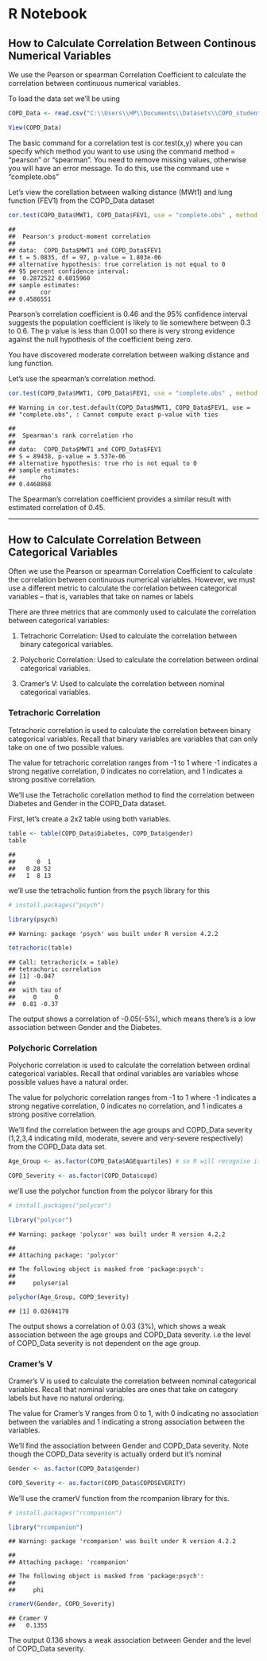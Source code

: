 R Notebook
================

## How to Calculate Correlation Between Continous Numerical Variables

We use the Pearson or spearman Correlation Coefficient to calculate the
correlation between continuous numerical variables.

To load the data set we’ll be using

``` r
COPD_Data <- read.csv("C:\\Users\\HP\\Documents\\Datasets\\COPD_student_dataset.csv") # used \\ instead of \ due to an error

View(COPD_Data)
```

The basic command for a correlation test is cor.test(x,y) where you can
specify which method you want to use using the command method =
“pearson” or “spearman”. You need to remove missing values, otherwise
you will have an error message. To do this, use the command use =
“complete.obs”

Let’s view the corellation between walking distance (MWt1) and lung
function (FEV1) from the COPD_Data dataset

``` r
cor.test(COPD_Data$MWT1, COPD_Data$FEV1, use = "complete.obs" , method = "pearson")
```

    ## 
    ##  Pearson's product-moment correlation
    ## 
    ## data:  COPD_Data$MWT1 and COPD_Data$FEV1
    ## t = 5.0835, df = 97, p-value = 1.803e-06
    ## alternative hypothesis: true correlation is not equal to 0
    ## 95 percent confidence interval:
    ##  0.2872522 0.6015960
    ## sample estimates:
    ##       cor 
    ## 0.4586551

Pearson’s correlation coefficient is 0.46 and the 95% confidence
interval suggests the population coefficient is likely to lie somewhere
between 0.3 to 0.6. The p value is less than 0.001 so there is very
strong evidence against the null hypothesis of the coefficient being
zero.

You have discovered moderate correlation between walking distance and
lung function.

Let’s use the spearman’s correlation method.

``` r
cor.test(COPD_Data$MWT1, COPD_Data$FEV1, use = "complete.obs" , method = "spearman")
```

    ## Warning in cor.test.default(COPD_Data$MWT1, COPD_Data$FEV1, use =
    ## "complete.obs", : Cannot compute exact p-value with ties

    ## 
    ##  Spearman's rank correlation rho
    ## 
    ## data:  COPD_Data$MWT1 and COPD_Data$FEV1
    ## S = 89438, p-value = 3.537e-06
    ## alternative hypothesis: true rho is not equal to 0
    ## sample estimates:
    ##       rho 
    ## 0.4468868

The Spearman’s correlation coefficient provides a similar result with
estimated correlation of 0.45.

------------------------------------------------------------------------

## How to Calculate Correlation Between Categorical Variables

Often we use the Pearson or spearman Correlation Coefficient to
calculate the correlation between continuous numerical variables.
However, we must use a different metric to calculate the correlation
between categorical variables – that is, variables that take on names or
labels

There are three metrics that are commonly used to calculate the
correlation between categorical variables:

1.  Tetrachoric Correlation: Used to calculate the correlation between
    binary categorical variables.

2.  Polychoric Correlation: Used to calculate the correlation between
    ordinal categorical variables.

3.  Cramer’s V: Used to calculate the correlation between nominal
    categorical variables.

### Tetrachoric Correlation

Tetrachoric correlation is used to calculate the correlation between
binary categorical variables. Recall that binary variables are variables
that can only take on one of two possible values.

The value for tetrachoric correlation ranges from -1 to 1 where -1
indicates a strong negative correlation, 0 indicates no correlation, and
1 indicates a strong positive correlation.

We’ll use the Tetracholic corellation method to find the correlation
between Diabetes and Gender in the COPD_Data dataset.

First, let’s create a 2x2 table using both variables.

``` r
table <- table(COPD_Data$Diabetes, COPD_Data$gender)
table
```

    ##    
    ##      0  1
    ##   0 28 52
    ##   1  8 13

we’ll use the tetracholic funtion from the psych library for this

``` r
# install.packages("psych")

library(psych)
```

    ## Warning: package 'psych' was built under R version 4.2.2

``` r
tetrachoric(table)
```

    ## Call: tetrachoric(x = table)
    ## tetrachoric correlation 
    ## [1] -0.047
    ## 
    ##  with tau of 
    ##     0     0 
    ##  0.81 -0.37

The output shows a correlation of -0.05(-5%), which means there’s is a
low association between Gender and the Diabetes.

### Polychoric Correlation

Polychoric correlation is used to calculate the correlation between
ordinal categorical variables. Recall that ordinal variables are
variables whose possible values have a natural order.

The value for polychoric correlation ranges from -1 to 1 where -1
indicates a strong negative correlation, 0 indicates no correlation, and
1 indicates a strong positive correlation.

We’ll find the correlation between the age groups and COPD_Data severity
(1,2,3,4 indicating mild, moderate, severe and very-severe respectively)
from the COPD_Data data set.

``` r
Age_Group <- as.factor(COPD_Data$AGEquartiles) # so R will recognise it as a categorical variable/factor.

COPD_Severity <- as.factor(COPD_Data$copd)
```

we’ll use the polychor function from the polycor library for this

``` r
# install.packages("polycor")

library("polycor")
```

    ## Warning: package 'polycor' was built under R version 4.2.2

    ## 
    ## Attaching package: 'polycor'

    ## The following object is masked from 'package:psych':
    ## 
    ##     polyserial

``` r
polychor(Age_Group, COPD_Severity)
```

    ## [1] 0.02694179

The output shows a correlation of 0.03 (3%), which shows a weak
association between the age groups and COPD_Data severity. i.e the level
of COPD_Data severity is not dependent on the age group.

### Cramer’s V

Cramer’s V is used to calculate the correlation between nominal
categorical variables. Recall that nominal variables are ones that take
on category labels but have no natural ordering.

The value for Cramer’s V ranges from 0 to 1, with 0 indicating no
association between the variables and 1 indicating a strong association
between the variables.

We’ll find the association between Gender and COPD_Data severity. Note
though the COPD_Data severity is actually orderd but it’s nominal

``` r
Gender <- as.factor(COPD_Data$gender)

COPD_Severity <- as.factor(COPD_Data$COPDSEVERITY)
```

We’ll use the cramerV function from the rcompanion library for this.

``` r
# install.packages("rcompanion")

library("rcompanion")
```

    ## Warning: package 'rcompanion' was built under R version 4.2.2

    ## 
    ## Attaching package: 'rcompanion'

    ## The following object is masked from 'package:psych':
    ## 
    ##     phi

``` r
cramerV(Gender, COPD_Severity)
```

    ## Cramer V 
    ##   0.1355

The output 0.136 shows a weak association between Gender and the level
of COPD_Data severity.
